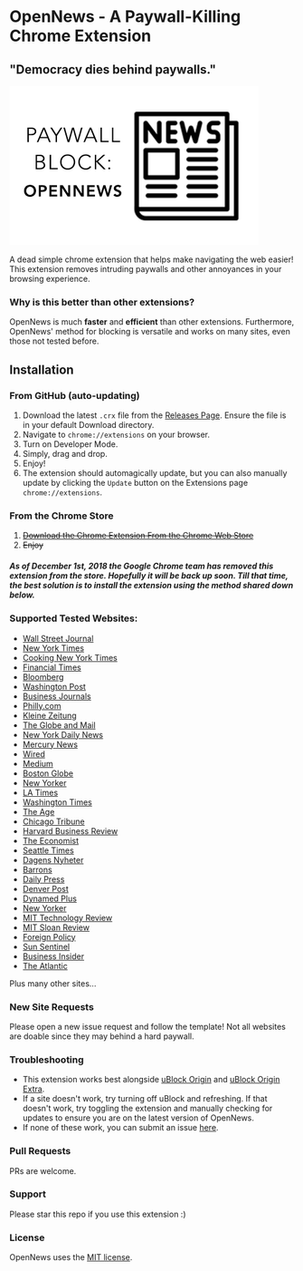 # OpenNews - A Paywall-Killing Chrome Extension
## "Democracy dies behind paywalls."
![Banner](https://raw.githubusercontent.com/rushilsrivastava/OpenNews/master/images/440x280.png)

A dead simple chrome extension that helps make navigating the web easier! This extension removes intruding paywalls and other annoyances in your browsing experience.

### Why is this better than other extensions?

OpenNews is much **faster** and **efficient** than other extensions. Furthermore, OpenNews' method for blocking is versatile and works on many sites, even those not tested before.

## Installation
### From GitHub (auto-updating)
 1. Download the latest `.crx` file from the [Releases
    Page](https://github.com/rushilsrivastava/OpenNews/releases). Ensure the file is in your default Download directory.
 2. Navigate to `chrome://extensions` on your browser.
 3. Turn on Developer Mode.
 4. Simply, drag and drop.
 5. Enjoy!
 6. The extension should automagically update, but you can also manually update by clicking the `Update` button on the Extensions page `chrome://extensions`.

### From the Chrome Store
 1. ~~[Download the Chrome Extension From the Chrome Web Store](https://chrome.google.com/webstore/detail/baipbjbpocokgmeemmmgnkbknjfpackn/)~~
 2. ~~Enjoy~~
 
##### As of December 1st, 2018 the Google Chrome team has removed this extension from the store. Hopefully it will be back up soon. Till that time, the best solution is to install the extension using the method shared down below.

### Supported Tested Websites:
* [Wall Street Journal](https://www.wsj.com/)
* [New York Times](https://www.nytimes.com/)
* [Cooking New York Times](https://cooking.nytimes.com/)
* [Financial Times](https://www.ft.com/)
* [Bloomberg](https://www.bloomberg.com/)
* [Washington Post](https://www.washingtonpost.com)
* [Business Journals](https://www.bizjournals.com/)
* [Philly.com](https://www.philly.com/)
* [Kleine Zeitung](http://www.kleinezeitung.at/)
* [The Globe and Mail](https://www.theglobeandmail.com/)
* [New York Daily News](http://www.nydailynews.com/)
* [Mercury News](https://www.mercurynews.com/)
* [Wired](https://wired.com/)
* [Medium](https://medium.com/)
* [Boston Globe](https://bostonglobe.com/)
* [New Yorker](https://www.newyorker.com/)
* [LA Times](http://latimes.com/)
* [Washington Times](https://www.washingtontimes.com/)
* [The Age](https://www.theage.com.au/)
* [Chicago Tribune](http://www.chicagotribune.com/)
* [Harvard Business Review](https://hbr.org/)
* [The Economist](https://www.economist.com/)
* [Seattle Times](https://www.seattletimes.com/)
* [Dagens Nyheter](https://dn.se)
* [Barrons](https://www.barrons.com/)
* [Daily Press](https://www.dailypress.com/)
* [Denver Post](https://www.denverpost.com/)
* [Dynamed Plus](http://www.dynamed.com/)
* [New Yorker](https://www.newyorker.com/)
* [MIT Technology Review](https://technologyreview.org/)
* [MIT Sloan Review](https://sloanreview.mit.edu/)
* [Foreign Policy](https://foreignpolicy.com)
* [Sun Sentinel](https://www.sun-sentinel.com/)
* [Business Insider](https://www.businessinsider.com/)
* [The Atlantic](https://www.theatlantic.com/)

Plus many other sites...

### New Site Requests
Please open a new issue request and follow the template! Not all websites are doable since they may behind a hard paywall.

### Troubleshooting
* This extension works best alongside [uBlock Origin](https://chrome.google.com/webstore/detail/ublock-origin/cjpalhdlnbpafiamejdnhcphjbkeiagm) and [uBlock Origin Extra](https://chrome.google.com/webstore/detail/ublock-origin-extra/pgdnlhfefecpicbbihgmbmffkjpaplco).
* If a site doesn't work, try turning off uBlock and refreshing. If that doesn't work, try toggling the extension and manually checking for updates to ensure you are on the latest version of OpenNews. 
* If none of these work, you can submit an issue [here](https://github.com/rushilsrivastava/OpenNews/issues).

### Pull Requests
PRs are welcome.

### Support
Please star this repo if you use this extension :)

### License
OpenNews uses the [MIT license](https://github.com/rushilsrivastava/OpenNews/blob/master/LICENSE).
